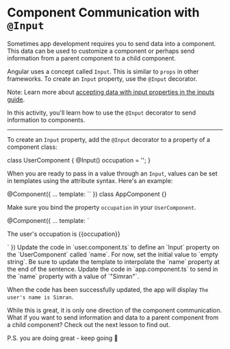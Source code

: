 # Component Communication with `@Input`

Sometimes app development requires you to send data into a component. This data can be used to customize a component or perhaps send information from a parent component to a child component.

Angular uses a concept called `Input`. This is similar to `props` in other frameworks. To create an `Input` property, use the `@Input` decorator.

Note: Learn more about [accepting data with input properties in the inputs guide](/guide/components/inputs).

In this activity, you'll learn how to use the `@Input` decorator to send information to components.

<hr>

To create an `Input` property, add the `@Input` decorator to a property of a component class:

<docs-code header="user.component.ts" language="ts">
class UserComponent {
  @Input() occupation = '';
}
</docs-code>

When you are ready to pass in a value through an `Input`, values can be set in templates using the attribute syntax. Here's an example:

<docs-code header="app.component.ts" language="angular-ts" highlight="[3]">
@Component({
  ...
  template: `<app-user occupation="Angular Developer"></app-user>`
})
class AppComponent {}
</docs-code>

Make sure you bind the property `occupation` in your `UserComponent`.

<docs-code header="user.component.ts" language="angular-ts">
@Component({
  ...
  template: `<p>The user's occupation is {{occupation}}</p>`
})
</docs-code>

<docs-workflow>

<docs-step title="Define an `@Input` property">
Update the code in `user.component.ts` to define an `Input` property on the `UserComponent` called `name`. For now, set the initial value to `empty string`. Be sure to update the template to interpolate the `name` property at the end of the sentence.
</docs-step>

<docs-step title="Pass a value to the `@Input` property">
Update the code in `app.component.ts` to send in the `name` property with a value of `"Simran"`.
<br>

When the code has been successfully updated, the app will display `The user's name is Simran`.
</docs-step>

</docs-workflow>

While this is great, it is only one direction of the component communication. What if you want to send information and data to a parent component from a child component? Check out the next lesson to find out.

P.S. you are doing great - keep going 🎉
